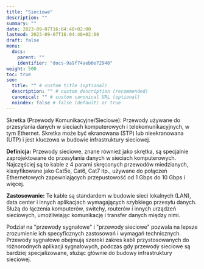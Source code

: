 ```yaml
---
title: "Sieciowe"
description: ""
summary: ""
date: 2023-09-07T16:04:48+02:00
lastmod: 2023-09-07T16:04:48+02:00
draft: false
menu:
  docs:
    parent: ""
    identifier: "docs-9a9f74aeb0e72946"
weight: 500
toc: true
seo:
  title: "" # custom title (optional)
  description: "" # custom description (recommended)
  canonical: "" # custom canonical URL (optional)
  noindex: false # false (default) or true
---
```


Skretka (Przewody Komunikacyjne/Sieciowe): Przewody używane do przesyłania danych w sieciach komputerowych i telekomunikacyjnych, w tym Ethernet. Skretka może być ekranowana (STP) lub nieekranowana (UTP) i jest kluczowa w budowie infrastruktury sieciowej.

**Definicja:** Przewody sieciowe, znane również jako skrętka, są specjalnie zaprojektowane do przesyłania danych w sieciach komputerowych. Najczęściej są to kable z 4 parami skręconych przewodów miedzianych, klasyfikowane jako Cat5e, Cat6, Cat7 itp., używane do połączeń Ethernetowych zapewniających przepustowość od 1 Gbps do 10 Gbps i więcej.

**Zastosowanie:** Te kable są standardem w budowie sieci lokalnych (LAN), data center i innych aplikacjach wymagających szybkiego przesyłu danych. Służą do łączenia komputerów, switchy, routerów i innych urządzeń sieciowych, umożliwiając komunikację i transfer danych między nimi.

Podział na "przewody sygnałowe" i "przewody sieciowe" pozwala na lepsze zrozumienie ich specyficznych zastosowań i wymagań technicznych. Przewody sygnałowe obejmują szeroki zakres kabli przystosowanych do różnorodnych aplikacji sygnałowych, podczas gdy przewody sieciowe są bardziej specjalizowane, służąc głównie do budowy infrastruktury sieciowej.
